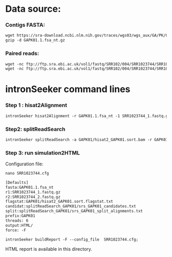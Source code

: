Data source:
============

### Contigs FASTA: 

```diff
wget https://sra-download.ncbi.nlm.nih.gov/traces/wgs03/wgs_aux/GA/PK/GAPK01/GAPK01.1.fsa_nt.gz
gzip -d GAPK01.1.fsa_nt.gz
```

### Paired reads:

```diff
wget -nc ftp://ftp.sra.ebi.ac.uk/vol1/fastq/SRR102/004/SRR1023744/SRR1023744_1.fastq.gz
wget -nc ftp://ftp.sra.ebi.ac.uk/vol1/fastq/SRR102/004/SRR1023744/SRR1023744_2.fastq.gz

```

intronSeeker command lines
============================

### Step 1 : hisat2Alignment

```diff
intronSeeker hisat2Alignment -r GAPK01.1.fsa_nt -1 SRR1023744_1.fastq.gz -2 SRR1023744_2.fastq.gz --prefix GAPK01 -o GAPK01 -t 12
```

### Step2: splitReadSearch

```diff
intronSeeker splitReadSearch -a GAPK01/hisat2_GAPK01.sort.bam -r GAPK01.1.fsa_nt --prefix GAPK01 --output splitReadSearch_GAPK01
```

### Step 3: run simulation2HTML

Configuration file:

```diff
nano SRR1023744.cfg
```

```diff
[Defaults]
fasta:GAPK01.1.fsa_nt
r1:SRR1023744_1.fastq.gz
r2:SRR1023744_2.fastq.gz
flagstat:GAPK01/hisat2_GAPK01.sort.flagstat.txt
candidat:splitReadSearch_GAPK01/srs_GAPK01_candidates.txt
split:splitReadSearch_GAPK01/srs_GAPK01_split_alignments.txt
prefix:GAPK01
threads: 6                
output:HTML/
force: -F
```


```diff
intronSeeker buildReport -F --config_file  SRR1023744.cfg;

```

HTML report is available in this directory.
